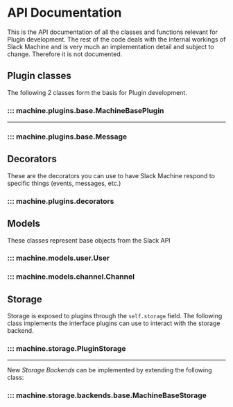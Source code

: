 # API Documentation

This is the API documentation of all the classes and functions relevant for Plugin development. The rest of the code
deals with the internal workings of Slack Machine and is very much an implementation detail and subject to change.
Therefore it is not documented.

## Plugin classes

The following 2 classes form the basis for Plugin development.

### ::: machine.plugins.base.MachineBasePlugin

------------------------------------------------------------------------

### ::: machine.plugins.base.Message


## Decorators

These are the decorators you can use to have Slack Machine respond to
specific things (events, messages, etc.)

### ::: machine.plugins.decorators

## Models

These classes represent base objects from the Slack API

### ::: machine.models.user.User

### ::: machine.models.channel.Channel

## Storage

Storage is exposed to plugins through the `self.storage` field. The following class implements the interface plugins
can use to interact with the storage backend.

### ::: machine.storage.PluginStorage

------------------------------------------------------------------------

New *Storage Backends* can be implemented by extending the following
class:

### ::: machine.storage.backends.base.MachineBaseStorage
